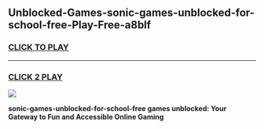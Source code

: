 
## Unblocked-Games-sonic-games-unblocked-for-school-free-Play-Free-a8blf
<h3>
<a href="https://premium76.site?title=sonic-games-unblocked-for-school-free&ref=23A">CLICK TO PLAY</a></h3>
<hr>

<h3>
<a href="https://premium76.site?title=sonic-games-unblocked-for-school-free&ref=23A">CLICK 2 PLAY</a>
  
</h3>

<a href="https://premium76.site?title=sonic-games-unblocked-for-school-free&ref=23A"><img src="https://clearcache.store/games.png"></a>


**sonic-games-unblocked-for-school-free games unblocked: Your Gateway to Fun and Accessible Online Gaming**
